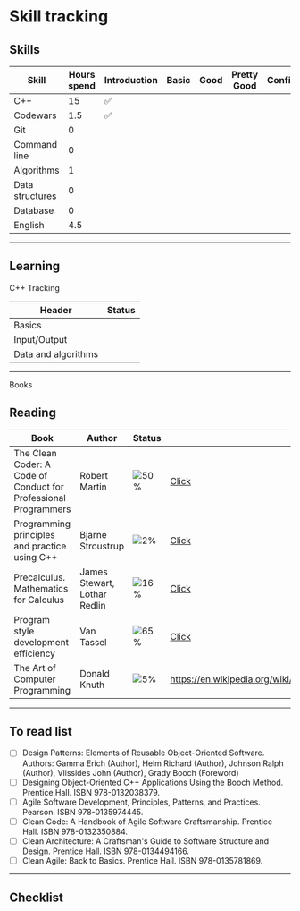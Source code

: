  # Skill tracking

## Skills

Skill|Hours spend|Introduction|Basic|Good|Pretty Good|Confident|Awesome
-----|-----------|------------|-----|----|-----------|---------|-------
C++  |      15|:white_check_mark:|||||
Codewars|   1.5|:white_check_mark:|||||
Git|        0||||||
Command line|0||||||
Algorithms|1|||||||
Data structures|0||||||
Database|0|||||||
English|4.5||||||||

_____

## Learning

C++ Tracking

Header|Status
------|------
Basics| 
Input/Output| 
Data and algorithms| 

_____

 Books

## Reading

Book |Author|Status|Source
-----|-----------|-------|------
The Clean Coder: A Code of Conduct for Professional Programmers| Robert Martin|![50%](https://progress-bar.dev/100)|[Click](https://www.goodreads.com/book/show/10284614-the-clean-coder)
Programming principles and practice using C++|Bjarne Stroustrup|![2%](https://progress-bar.dev/40)|[Click](https://clck.ru/VUb9j)
Precalculus. Mathematics for Calculus|James Stewart, Lothar Redlin|![16%](https://progress-bar.dev/30)|[Click](https://clck.ru/VUbBq)
Program style development efficiency| Van Tassel| ![65%](https://progress-bar.dev/75)|[Click](https://clck.ru/VUbEG)
The Art of Computer Programming|Donald Knuth|![5%](https://progress-bar.dev/5)|https://en.wikipedia.org/wiki/The_Art_of_Computer_Programming
_____

## To read list

- [ ] Design Patterns: Elements of Reusable Object-Oriented Software. Authors:  Gamma Erich (Author), Helm Richard (Author), Johnson Ralph (Author), Vlissides John (Author), Grady Booch (Foreword) 
- [ ] Designing Object-Oriented C++ Applications Using the Booch Method. Prentice Hall. ISBN 978-0132038379.
- [ ] Agile Software Development, Principles, Patterns, and Practices. Pearson. ISBN 978-0135974445.
- [ ] Clean Code: A Handbook of Agile Software Craftsmanship. Prentice Hall. ISBN 978-0132350884.
- [ ] Clean Architecture: A Craftsman's Guide to Software Structure and Design. Prentice Hall. ISBN 978-0134494166.
- [ ] Clean Agile: Back to Basics. Prentice Hall. ISBN 978-0135781869.
____


##   Checklist

 

